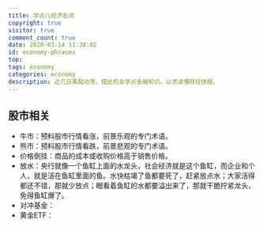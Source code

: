 ```yaml
---
title: 学点儿经济名词
copyright: true
visitor: true
comment_count: true
date: 2020-03-14 11:38:02
id: economy-phrases
top:
tags: economy
categories: economy
description: 近几日美股动荡，借此机会学点金融知识，以求读懂财经快报。
---
```


## 股市相关

* 牛市：预料股市行情看涨，前景乐观的专门术语。
* 熊市：预料股市行情看跌，前景悲观的专门术语。
* 价格倒挂：商品的成本或收购价格高于销售价格。
* 放水：央行就像一个鱼缸上面的水龙头，社会经济就是这个鱼缸，而企业和个人，就是活在鱼缸里面的鱼。水快枯竭了鱼都要死了，赶紧放点水；大家活得都还不错，那就少放点；眼看着鱼缸的水都要溢出来了，那就干脆拧紧龙头，免得鱼缸爆了。
* 对冲基金：
* 黄金ETF：

